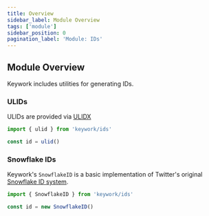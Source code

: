 ```yaml
---
title: Overview
sidebar_label: Module Overview
tags: ['module']
sidebar_position: 0
pagination_label: 'Module: IDs'
---
```


## Module Overview

Keywork includes utilities for generating IDs.

### ULIDs

ULIDs are provided via [ULIDX](https://www.npmjs.com/package/ulidx)

```ts
import { ulid } from 'keywork/ids'

const id = ulid()
```

### Snowflake IDs

Keywork's `SnowflakeID` is a basic implementation of Twitter's original [Snowflake ID system](https://en.wikipedia.org/wiki/Snowflake_ID).

```ts
import { SnowflakeID } from 'keywork/ids'

const id = new SnowflakeID()
```

